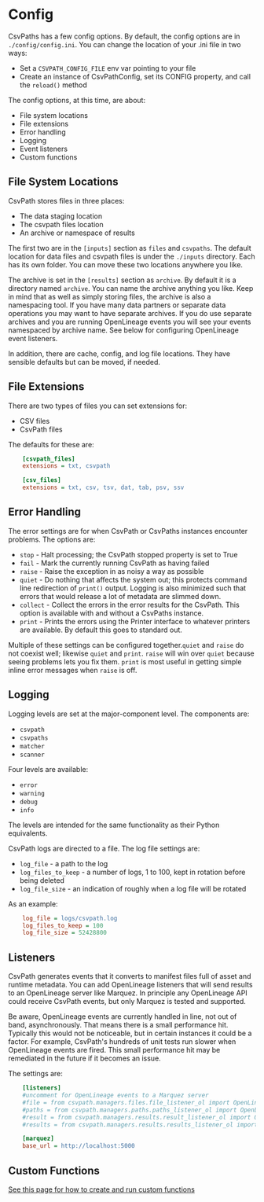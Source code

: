
# Config

CsvPaths has a few config options. By default, the config options are in `./config/config.ini`. You can change the location of your .ini file in two ways:
- Set a `CSVPATH_CONFIG_FILE` env var pointing to your file
- Create an instance of CsvPathConfig, set its CONFIG property, and call the `reload()` method

The config options, at this time, are about:
- File system locations
- File extensions
- Error handling
- Logging
- Event listeners
- Custom functions

## File System Locations

CsvPath stores files in three places:
- The data staging location
- The csvpath files location
- An archive or namespace of results

The first two are in the `[inputs]` section as `files` and `csvpaths`. The default location for data files and csvpath files is under the `./inputs` directory. Each has its own folder. You can move these two locations anywhere you like.

The archive is set in the `[results]` section as `archive`. By default it is a directory named `archive`. You can name the archive anything you like. Keep in mind that as well as simply storing files, the archive is also a namespacing tool. If you have many data partners or separate data operations you may want to have separate archives. If you do use separate archives and you are running OpenLineage events you will see your events namespaced by archive name. See below for configuring OpenLineage event listeners.

In addition, there are cache, config, and log file locations. They have sensible defaults but can be moved, if needed.

## File Extensions

There are two types of files you can set extensions for:
- CSV files
- CsvPath files

The defaults for these are:

```ini
    [csvpath_files]
    extensions = txt, csvpath

    [csv_files]
    extensions = txt, csv, tsv, dat, tab, psv, ssv
```

## Error Handling

The error settings are for when CsvPath or CsvPaths instances encounter problems. The options are:
- `stop` - Halt processing; the CsvPath stopped property is set to True
- `fail` - Mark the currently running CsvPath as having failed
- `raise` - Raise the exception in as noisy a way as possible
- `quiet` - Do nothing that affects the system out; this protects command line redirection of `print()` output. Logging is also minimized such that errors that would release a lot of metadata are slimmed down.
- `collect` - Collect the errors in the error results for the CsvPath. This option is available with and without a CsvPaths instance.
- `print` - Prints the errors using the Printer interface to whatever printers are available. By default this goes to standard out.

Multiple of these settings can be configured together.`quiet` and `raise` do not coexist well; likewise `quiet` and `print`. `raise` will win over `quiet` because seeing problems lets you fix them. `print` is most useful in getting simple inline error messages when `raise` is off.

## Logging

Logging levels are set at the major-component level. The components are:
- `csvpath`
- `csvpaths`
- `matcher`
- `scanner`

Four levels are available:
- `error`
- `warning`
- `debug`
- `info`

The levels are intended for the same functionality as their Python equivalents.

CsvPath logs are directed to a file. The log file settings are:
- `log_file` - a path to the log
- `log_files_to_keep` - a number of logs, 1 to 100, kept in rotation before being deleted
- `log_file_size` - an indication of roughly when a log file will be rotated

As an example:
```ini
    log_file = logs/csvpath.log
    log_files_to_keep = 100
    log_file_size = 52428800
```

## Listeners

CsvPath generates events that it converts to manifest files full of asset and runtime metadata. You can add OpenLineage listeners that will send results to an OpenLineage server like Marquez. In principle any OpenLineage API could receive CsvPath events, but only Marquez is tested and supported.

Be aware, OpenLineage events are currently handled in line, not out of band, asynchronously. That means there is a small performance hit. Typically this would not be noticeable, but in certain instances it could be a factor. For example, CsvPath's hundreds of unit tests run slower when OpenLineage events are fired. This small performance hit may be remediated in the future if it becomes an issue.

The settings are:
```ini
    [listeners]
    #uncomment for OpenLineage events to a Marquez server
    #file = from csvpath.managers.files.file_listener_ol import OpenLineageFileListener
    #paths = from csvpath.managers.paths.paths_listener_ol import OpenLineagePathsListener
    #result = from csvpath.managers.results.result_listener_ol import OpenLineageResultListener
    #results = from csvpath.managers.results.results_listener_ol import OpenLineageResultsListener

    [marquez]
    base_url = http://localhost:5000
```

## Custom Functions

<a href='https://github.com/csvpath/csvpath/blob/main/docs/functions/implementing_functions.md'>See this page for how to create and run custom functions</a>




